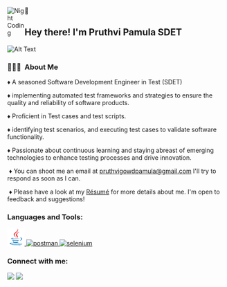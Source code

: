 👋
<img alt="Night Coding" src="./assets/Hand%20Wave.gif" width='40' align="left"/><h2>Hey there! I'm Pruthvi Pamula
SDET </h2>

<!-- ## 👋 &nbsp;Hey there! I'm Pruthvi -->
  ![Alt Text](https://www.vskills.in/certification/blog/wp-content/uploads/2020/01/QA-Testing.jpg)

### 👨🏻‍💻 &nbsp;About Me
♦️ A seasoned Software Development Engineer in Test (SDET) 

♦️ implementing automated test frameworks and strategies to ensure the quality and reliability of software products.

♦️ Proficient in Test cases and test scripts.

♦️ identifying test scenarios, and executing test cases to validate software functionality.

♦️ Passionate about continuous learning and staying abreast of emerging technologies to enhance testing processes and drive innovation.    

&nbsp;♦️ You can shoot me an email at pruthvigowdpamula@gmail.com I'll try to respond as soon as I can.

&nbsp;♦️ Please have a look at my [Résumé](https://drive.google.com/file/d/1vO_8053gA7dRG1c-2jP7P3JX9ZX8LZL2/view?usp=drive_link) for more details about me. I'm open to feedback and suggestions!

        
 <h3 align="left">Languages and Tools:</h3>
<p align="left"> <a href="https://www.java.com" target="_blank" rel="noreferrer"> <img src="https://raw.githubusercontent.com/devicons/devicon/master/icons/java/java-original.svg" alt="java" width="40" height="40"/> </a> <a href="https://postman.com" target="_blank" rel="noreferrer"> <img src="https://www.vectorlogo.zone/logos/getpostman/getpostman-icon.svg" alt="postman" width="40" height="40"/> </a> <a href="https://www.selenium.dev" target="_blank" rel="noreferrer"> <img src="https://raw.githubusercontent.com/detain/svg-logos/780f25886640cef088af994181646db2f6b1a3f8/svg/selenium-logo.svg" alt="selenium" width="40" height="40"/> </a> </p>

<h3 align="left">Connect with me:</h3>
<p align="left">
<a href="https://www.linkedin.com/in/pruthvi-pamula-4b5b81274/"><img src="https://img.shields.io/badge/-%20%20pruthvipamula-0077B5?style=flat&logo=Linkedin&logoColor=white"/></a>
<a href="mailto:pruthvigowdpamula@gmail.com"><img src="https://img.shields.io/badge/-pruthvigowdpamula@gmail.com-D14836?style=flat&logo=Gmail&logoColor=white"/></a>
